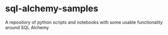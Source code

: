 # sql-alchemy-samples
A repository of python scripts and notebooks with some usable functionality around SQL Alchemy
